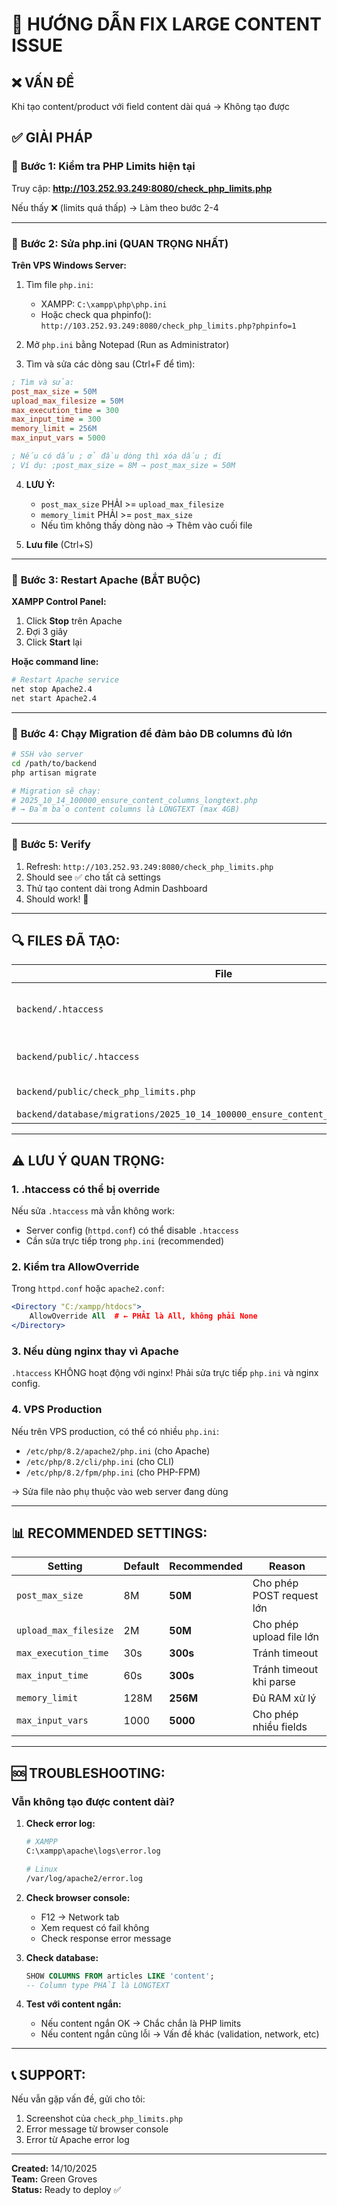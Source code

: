 # 🔧 HƯỚNG DẪN FIX LARGE CONTENT ISSUE

## ❌ VẤN ĐỀ
Khi tạo content/product với field content dài quá → Không tạo được

## ✅ GIẢI PHÁP

### 📍 **Bước 1: Kiểm tra PHP Limits hiện tại**

Truy cập: **http://103.252.93.249:8080/check_php_limits.php**

Nếu thấy ❌ (limits quá thấp) → Làm theo bước 2-4

---

### 📍 **Bước 2: Sửa php.ini (QUAN TRỌNG NHẤT)**

**Trên VPS Windows Server:**

1. Tìm file `php.ini`:
   - XAMPP: `C:\xampp\php\php.ini`
   - Hoặc check qua phpinfo(): `http://103.252.93.249:8080/check_php_limits.php?phpinfo=1`

2. Mở `php.ini` bằng Notepad (Run as Administrator)

3. Tìm và sửa các dòng sau (Ctrl+F để tìm):

```ini
; Tìm và sửa:
post_max_size = 50M
upload_max_filesize = 50M
max_execution_time = 300
max_input_time = 300
memory_limit = 256M
max_input_vars = 5000

; Nếu có dấu ; ở đầu dòng thì xóa dấu ; đi
; Ví dụ: ;post_max_size = 8M → post_max_size = 50M
```

4. **LƯU Ý:**
   - `post_max_size` PHẢI >= `upload_max_filesize`
   - `memory_limit` PHẢI >= `post_max_size`
   - Nếu tìm không thấy dòng nào → Thêm vào cuối file

5. **Lưu file** (Ctrl+S)

---

### 📍 **Bước 3: Restart Apache (BẮT BUỘC)**

**XAMPP Control Panel:**
1. Click **Stop** trên Apache
2. Đợi 3 giây
3. Click **Start** lại

**Hoặc command line:**
```bash
# Restart Apache service
net stop Apache2.4
net start Apache2.4
```

---

### 📍 **Bước 4: Chạy Migration để đảm bảo DB columns đủ lớn**

```bash
# SSH vào server
cd /path/to/backend
php artisan migrate

# Migration sẽ chạy:
# 2025_10_14_100000_ensure_content_columns_longtext.php
# → Đảm bảo content columns là LONGTEXT (max 4GB)
```

---

### 📍 **Bước 5: Verify**

1. Refresh: `http://103.252.93.249:8080/check_php_limits.php`
2. Should see ✅ cho tất cả settings
3. Thử tạo content dài trong Admin Dashboard
4. Should work! 🎉

---

## 🔍 **FILES ĐÃ TẠO:**

| File | Mục đích | Location |
|------|----------|----------|
| `backend/.htaccess` | PHP limits cho backend folder | `F:\xampp\htdocs\eProject\backend\.htaccess` |
| `backend/public/.htaccess` | PHP limits cho public folder | `F:\xampp\htdocs\eProject\backend\public\.htaccess` |
| `backend/public/check_php_limits.php` | Diagnostic tool | `F:\xampp\htdocs\eProject\backend\public\check_php_limits.php` |
| `backend/database/migrations/2025_10_14_100000_ensure_content_columns_longtext.php` | Migration | `F:\xampp\htdocs\eProject\backend\database\migrations\` |

---

## ⚠️ **LƯU Ý QUAN TRỌNG:**

### **1. .htaccess có thể bị override**

Nếu sửa `.htaccess` mà vẫn không work:
- Server config (`httpd.conf`) có thể disable `.htaccess`
- Cần sửa trực tiếp trong `php.ini` (recommended)

### **2. Kiểm tra AllowOverride**

Trong `httpd.conf` hoặc `apache2.conf`:
```apache
<Directory "C:/xampp/htdocs">
    AllowOverride All  # ← PHẢI là All, không phải None
</Directory>
```

### **3. Nếu dùng nginx thay vì Apache**

`.htaccess` KHÔNG hoạt động với nginx!
Phải sửa trực tiếp `php.ini` và nginx config.

### **4. VPS Production**

Nếu trên VPS production, có thể có nhiều `php.ini`:
- `/etc/php/8.2/apache2/php.ini` (cho Apache)
- `/etc/php/8.2/cli/php.ini` (cho CLI)
- `/etc/php/8.2/fpm/php.ini` (cho PHP-FPM)

→ Sửa file nào phụ thuộc vào web server đang dùng

---

## 📊 **RECOMMENDED SETTINGS:**

| Setting | Default | Recommended | Reason |
|---------|---------|-------------|--------|
| `post_max_size` | 8M | **50M** | Cho phép POST request lớn |
| `upload_max_filesize` | 2M | **50M** | Cho phép upload file lớn |
| `max_execution_time` | 30s | **300s** | Tránh timeout |
| `max_input_time` | 60s | **300s** | Tránh timeout khi parse |
| `memory_limit` | 128M | **256M** | Đủ RAM xử lý |
| `max_input_vars` | 1000 | **5000** | Cho phép nhiều fields |

---

## 🆘 **TROUBLESHOOTING:**

### **Vẫn không tạo được content dài?**

1. **Check error log:**
   ```bash
   # XAMPP
   C:\xampp\apache\logs\error.log
   
   # Linux
   /var/log/apache2/error.log
   ```

2. **Check browser console:**
   - F12 → Network tab
   - Xem request có fail không
   - Check response error message

3. **Check database:**
   ```sql
   SHOW COLUMNS FROM articles LIKE 'content';
   -- Column type PHẢI là LONGTEXT
   ```

4. **Test với content ngắn:**
   - Nếu content ngắn OK → Chắc chắn là PHP limits
   - Nếu content ngắn cũng lỗi → Vấn đề khác (validation, network, etc)

---

## 📞 **SUPPORT:**

Nếu vẫn gặp vấn đề, gửi cho tôi:
1. Screenshot của `check_php_limits.php`
2. Error message từ browser console
3. Error từ Apache error log

---

**Created:** 14/10/2025  
**Team:** Green Groves  
**Status:** Ready to deploy ✅



